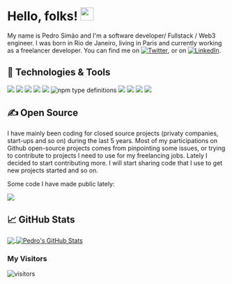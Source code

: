 <!-- ### Hi there 👋 -->

<!-- Todo: Add a Header in the Future -->
<!-- [![Header](https://raw.githubusercontent.com/MartinHeinz/MartinHeinz/master/readme_header.png "Header")](https://martinheinz.dev/) -->

# Hello, folks! <img src="https://raw.githubusercontent.com/MartinHeinz/MartinHeinz/master/wave.gif" width="30px">

My name is Pedro Simão and I'm a software developer/ Fullstack / Web3 engineer. I was born in Rio de Janeiro, living in Paris and currently working as a freelancer developer. You can find me on [![Twitter][1.2]][1],  or on [![LinkedIn][3.2]][3].

## 🔧 Technologies & Tools
![](https://img.shields.io/badge/OS-Linux-informational?style=flat&logo=linux&logoColor=white&color=2bbc8a)
![](https://img.shields.io/badge/Shell-Bash-informational?style=flat&logo=gnu-bash&logoColor=white&color=2bbc8a)
![](https://img.shields.io/badge/Editor-IntelliJ_IDEA-informational?style=flat&logo=intellij-idea&logoColor=white&color=2bbc8a)
![](https://img.shields.io/badge/Code-Python-informational?style=flat&logo=python&logoColor=white&color=2bbc8a)
![](https://img.shields.io/badge/Code-JavaScript-informational?style=flat&logo=javascript&logoColor=white&color=2bbc8a)
![npm type definitions](https://img.shields.io/npm/types/typescript)
![](https://img.shields.io/badge/Tools-PostgreSQL-informational?style=flat&logo=postgresql&logoColor=white&color=2bbc8a)
![](https://img.shields.io/badge/Tools-Docker-informational?style=flat&logo=docker&logoColor=white&color=2bbc8a)
![](https://img.shields.io/badge/Tools-Kubernetes-informational?style=flat&logo=kubernetes&logoColor=white&color=2bbc8a)
![](https://img.shields.io/badge/Cloud-Digital_Ocean-informational?style=flat&logo=digitalocean&logoColor=white&color=2bbc8a)

## &#x270d; Open Source

I have mainly been coding for closed source projects (privaty companies, start-ups and so on) during the last 5 years.
Most of my participations on Github open-source projects comes from pinpointing some issues, or trying to contribute to projects I need to use for my freelancing jobs.
Lately I decided to start contributing more. I will start sharing code that I use to get new projects started and so on.

Some code I have made public lately:

<a href="https://github.com/PedroSimao/python-project-blueprint">
  <img align="center" src="https://github-readme-stats.vercel.app/api/pin/?username=PedroSimao&repo=quid_front&title_color=ffffff&text_color=c9cacc&icon_color=2bbc8a&bg_color=1d1f21" />
</a>


<!-- BLOG-POST-LIST:START -->
<!-- - [Creating Beautiful Tracebacks with Python&#39;s Exception Hooks](https://bit.ly/3IRD7IK)
- [Building GitHub Apps with Golang](https://bit.ly/3A3B69t)
- [Profiling and Analyzing Performance of Python Programs](https://bit.ly/31lKCYA)
- [Improving Application Availability with Pod Readiness Gates](https://bit.ly/30uviIM) -->
<!-- BLOG-POST-LIST:END -->

## &#x1f4c8; GitHub Stats

<a href="https://github.com/PedroSimao/PedroSimao">
  <img align="center" src="https://github-readme-stats.vercel.app/api/top-langs/?username=PedroSimao&hide=java,html,tex&title_color=ffffff&text_color=c9cacc&icon_color=2bbc8a&bg_color=1d1f21&langs_count=3" />
</a>
<a href="https://github.com/PedroSimao/PedroSimao">
  <img align="center" src="https://github-readme-stats.vercel.app/api?username=PedroSimao&show_icons=true&line_height=27&count_private=true&title_color=ffffff&text_color=c9cacc&icon_color=2bbc8a&bg_color=1d1f21" alt="Pedro's GitHub Stats" />
</a>  

<!-- links to social media icons -->

<!-- icons with padding -->

[1.1]: http://i.imgur.com/tXSoThF.png (twitter icon with padding)
[2.1]: http://i.imgur.com/0o48UoR.png (github icon with padding)

<!-- icons without padding -->

[1.2]: http://i.imgur.com/wWzX9uB.png (twitter icon without padding)
[2.2]: http://i.imgur.com/9I6NRUm.png (github icon without padding)
[3.2]: https://raw.githubusercontent.com/MartinHeinz/MartinHeinz/master/linkedin-3-16.png (LinkedIn icon without padding)


<!-- links to your social media accounts -->

[1]: https://twitter.com/PedroSimao
[2]: https://github.com/PedroSimao
[3]: https://www.linkedin.com/in/PedroSimao/


<!-- Resources -->
<!-- Icons: https://simpleicons.org/ -->
<!-- GitHub Stats: https://github.com/anuraghazra/github-readme-stats -->
<!-- Emojis: https://emojipedia.org/emoji/ -->
<!-- HTML Emojis: https://www.fileformat.info/index.htm -->
<!-- Shields: https://shields.io/ -->
<!-- Awesome GitHub Profile README: https://github.com/abhisheknaiidu/awesome-github-profile-readme -->


### My Visitors

![visitors](https://visitor-badge.glitch.me/badge?page_id=pedrosimao.pedrosimao)
